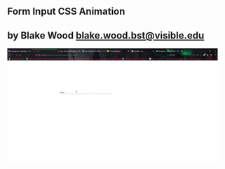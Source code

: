 ## Form Input CSS Animation ## 
**by Blake Wood**
blake.wood.bst@visible.edu
---
![input-anime](input-anime.gif "input-anime")